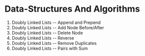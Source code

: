 # Data-Structures And Algorithms


01. Doubly Linked Lists -- Append and Prepend
02. Doubly Linked Lists -- Add Node Before/After
03. Doubly Linked Lists -- Delete Node
04. Doubly Linked Lists -- Reverse
05. Doubly Linked Lists -- Remove Duplicates
06. Doubly Linked Lists -- Pairs with Sum